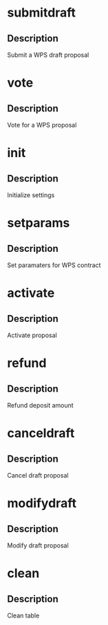 <h1 class="contract">submitdraft</h1>

## Description

Submit a WPS draft proposal

<h1 class="contract">vote</h1>

## Description

Vote for a WPS proposal

<h1 class="contract">init</h1>

## Description

Initialize settings

<h1 class="contract">setparams</h1>

## Description

Set paramaters for WPS contract

<h1 class="contract">activate</h1>

## Description

Activate proposal

<h1 class="contract">refund</h1>

## Description

Refund deposit amount

<h1 class="contract">canceldraft</h1>

## Description

Cancel draft proposal

<h1 class="contract">modifydraft</h1>

## Description

Modify draft proposal

<h1 class="contract">clean</h1>

## Description

Clean table